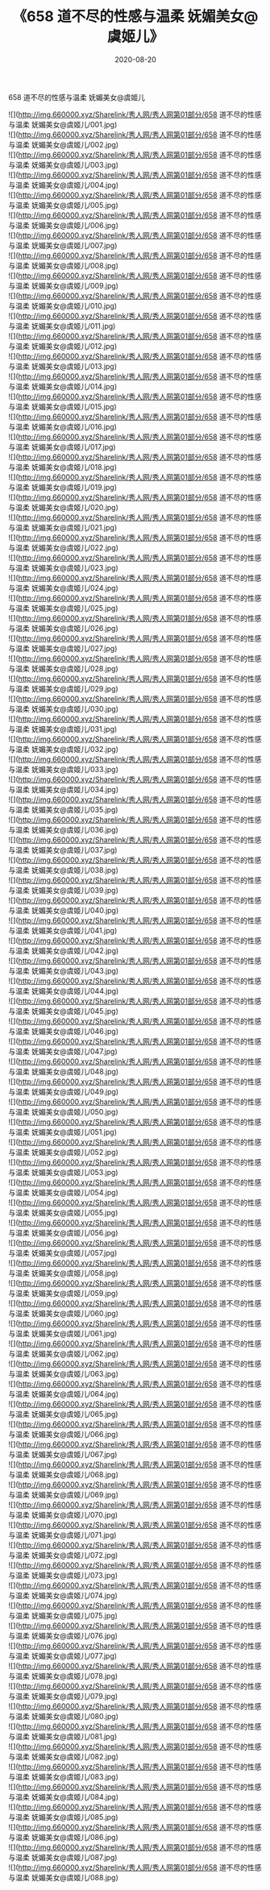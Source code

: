 ﻿---
layout: post
title:  《658 道不尽的性感与温柔 妩媚美女@虞姬儿》
date:   2020-08-20
img: http://img.660000.xyz/Sharelink/秀人网/秀人网第01部分/658 道不尽的性感与温柔 妩媚美女@虞姬儿/000.jpg
categories: [美女, 清纯, 唯美]
---

658 道不尽的性感与温柔 妩媚美女@虞姬儿

  ![](http://img.660000.xyz/Sharelink/秀人网/秀人网第01部分/658 道不尽的性感与温柔 妩媚美女@虞姬儿/001.jpg) <br> ![](http://img.660000.xyz/Sharelink/秀人网/秀人网第01部分/658 道不尽的性感与温柔 妩媚美女@虞姬儿/002.jpg) <br> ![](http://img.660000.xyz/Sharelink/秀人网/秀人网第01部分/658 道不尽的性感与温柔 妩媚美女@虞姬儿/003.jpg) <br> ![](http://img.660000.xyz/Sharelink/秀人网/秀人网第01部分/658 道不尽的性感与温柔 妩媚美女@虞姬儿/004.jpg) <br> ![](http://img.660000.xyz/Sharelink/秀人网/秀人网第01部分/658 道不尽的性感与温柔 妩媚美女@虞姬儿/005.jpg) <br> ![](http://img.660000.xyz/Sharelink/秀人网/秀人网第01部分/658 道不尽的性感与温柔 妩媚美女@虞姬儿/006.jpg) <br> ![](http://img.660000.xyz/Sharelink/秀人网/秀人网第01部分/658 道不尽的性感与温柔 妩媚美女@虞姬儿/007.jpg) <br> ![](http://img.660000.xyz/Sharelink/秀人网/秀人网第01部分/658 道不尽的性感与温柔 妩媚美女@虞姬儿/008.jpg) <br> ![](http://img.660000.xyz/Sharelink/秀人网/秀人网第01部分/658 道不尽的性感与温柔 妩媚美女@虞姬儿/009.jpg) <br> ![](http://img.660000.xyz/Sharelink/秀人网/秀人网第01部分/658 道不尽的性感与温柔 妩媚美女@虞姬儿/010.jpg) <br> ![](http://img.660000.xyz/Sharelink/秀人网/秀人网第01部分/658 道不尽的性感与温柔 妩媚美女@虞姬儿/011.jpg) <br> ![](http://img.660000.xyz/Sharelink/秀人网/秀人网第01部分/658 道不尽的性感与温柔 妩媚美女@虞姬儿/012.jpg) <br> ![](http://img.660000.xyz/Sharelink/秀人网/秀人网第01部分/658 道不尽的性感与温柔 妩媚美女@虞姬儿/013.jpg) <br> ![](http://img.660000.xyz/Sharelink/秀人网/秀人网第01部分/658 道不尽的性感与温柔 妩媚美女@虞姬儿/014.jpg) <br> ![](http://img.660000.xyz/Sharelink/秀人网/秀人网第01部分/658 道不尽的性感与温柔 妩媚美女@虞姬儿/015.jpg) <br> ![](http://img.660000.xyz/Sharelink/秀人网/秀人网第01部分/658 道不尽的性感与温柔 妩媚美女@虞姬儿/016.jpg) <br> ![](http://img.660000.xyz/Sharelink/秀人网/秀人网第01部分/658 道不尽的性感与温柔 妩媚美女@虞姬儿/017.jpg) <br> ![](http://img.660000.xyz/Sharelink/秀人网/秀人网第01部分/658 道不尽的性感与温柔 妩媚美女@虞姬儿/018.jpg) <br> ![](http://img.660000.xyz/Sharelink/秀人网/秀人网第01部分/658 道不尽的性感与温柔 妩媚美女@虞姬儿/019.jpg) <br> ![](http://img.660000.xyz/Sharelink/秀人网/秀人网第01部分/658 道不尽的性感与温柔 妩媚美女@虞姬儿/020.jpg) <br> ![](http://img.660000.xyz/Sharelink/秀人网/秀人网第01部分/658 道不尽的性感与温柔 妩媚美女@虞姬儿/021.jpg) <br> ![](http://img.660000.xyz/Sharelink/秀人网/秀人网第01部分/658 道不尽的性感与温柔 妩媚美女@虞姬儿/022.jpg) <br> ![](http://img.660000.xyz/Sharelink/秀人网/秀人网第01部分/658 道不尽的性感与温柔 妩媚美女@虞姬儿/023.jpg) <br> ![](http://img.660000.xyz/Sharelink/秀人网/秀人网第01部分/658 道不尽的性感与温柔 妩媚美女@虞姬儿/024.jpg) <br> ![](http://img.660000.xyz/Sharelink/秀人网/秀人网第01部分/658 道不尽的性感与温柔 妩媚美女@虞姬儿/025.jpg) <br> ![](http://img.660000.xyz/Sharelink/秀人网/秀人网第01部分/658 道不尽的性感与温柔 妩媚美女@虞姬儿/026.jpg) <br> ![](http://img.660000.xyz/Sharelink/秀人网/秀人网第01部分/658 道不尽的性感与温柔 妩媚美女@虞姬儿/027.jpg) <br> ![](http://img.660000.xyz/Sharelink/秀人网/秀人网第01部分/658 道不尽的性感与温柔 妩媚美女@虞姬儿/028.jpg) <br> ![](http://img.660000.xyz/Sharelink/秀人网/秀人网第01部分/658 道不尽的性感与温柔 妩媚美女@虞姬儿/029.jpg) <br> ![](http://img.660000.xyz/Sharelink/秀人网/秀人网第01部分/658 道不尽的性感与温柔 妩媚美女@虞姬儿/030.jpg) <br> ![](http://img.660000.xyz/Sharelink/秀人网/秀人网第01部分/658 道不尽的性感与温柔 妩媚美女@虞姬儿/031.jpg) <br> ![](http://img.660000.xyz/Sharelink/秀人网/秀人网第01部分/658 道不尽的性感与温柔 妩媚美女@虞姬儿/032.jpg) <br> ![](http://img.660000.xyz/Sharelink/秀人网/秀人网第01部分/658 道不尽的性感与温柔 妩媚美女@虞姬儿/033.jpg) <br> ![](http://img.660000.xyz/Sharelink/秀人网/秀人网第01部分/658 道不尽的性感与温柔 妩媚美女@虞姬儿/034.jpg) <br> ![](http://img.660000.xyz/Sharelink/秀人网/秀人网第01部分/658 道不尽的性感与温柔 妩媚美女@虞姬儿/035.jpg) <br> ![](http://img.660000.xyz/Sharelink/秀人网/秀人网第01部分/658 道不尽的性感与温柔 妩媚美女@虞姬儿/036.jpg) <br> ![](http://img.660000.xyz/Sharelink/秀人网/秀人网第01部分/658 道不尽的性感与温柔 妩媚美女@虞姬儿/037.jpg) <br> ![](http://img.660000.xyz/Sharelink/秀人网/秀人网第01部分/658 道不尽的性感与温柔 妩媚美女@虞姬儿/038.jpg) <br> ![](http://img.660000.xyz/Sharelink/秀人网/秀人网第01部分/658 道不尽的性感与温柔 妩媚美女@虞姬儿/039.jpg) <br> ![](http://img.660000.xyz/Sharelink/秀人网/秀人网第01部分/658 道不尽的性感与温柔 妩媚美女@虞姬儿/040.jpg) <br> ![](http://img.660000.xyz/Sharelink/秀人网/秀人网第01部分/658 道不尽的性感与温柔 妩媚美女@虞姬儿/041.jpg) <br> ![](http://img.660000.xyz/Sharelink/秀人网/秀人网第01部分/658 道不尽的性感与温柔 妩媚美女@虞姬儿/042.jpg) <br> ![](http://img.660000.xyz/Sharelink/秀人网/秀人网第01部分/658 道不尽的性感与温柔 妩媚美女@虞姬儿/043.jpg) <br> ![](http://img.660000.xyz/Sharelink/秀人网/秀人网第01部分/658 道不尽的性感与温柔 妩媚美女@虞姬儿/044.jpg) <br> ![](http://img.660000.xyz/Sharelink/秀人网/秀人网第01部分/658 道不尽的性感与温柔 妩媚美女@虞姬儿/045.jpg) <br> ![](http://img.660000.xyz/Sharelink/秀人网/秀人网第01部分/658 道不尽的性感与温柔 妩媚美女@虞姬儿/046.jpg) <br> ![](http://img.660000.xyz/Sharelink/秀人网/秀人网第01部分/658 道不尽的性感与温柔 妩媚美女@虞姬儿/047.jpg) <br> ![](http://img.660000.xyz/Sharelink/秀人网/秀人网第01部分/658 道不尽的性感与温柔 妩媚美女@虞姬儿/048.jpg) <br> ![](http://img.660000.xyz/Sharelink/秀人网/秀人网第01部分/658 道不尽的性感与温柔 妩媚美女@虞姬儿/049.jpg) <br> ![](http://img.660000.xyz/Sharelink/秀人网/秀人网第01部分/658 道不尽的性感与温柔 妩媚美女@虞姬儿/050.jpg) <br> ![](http://img.660000.xyz/Sharelink/秀人网/秀人网第01部分/658 道不尽的性感与温柔 妩媚美女@虞姬儿/051.jpg) <br> ![](http://img.660000.xyz/Sharelink/秀人网/秀人网第01部分/658 道不尽的性感与温柔 妩媚美女@虞姬儿/052.jpg) <br> ![](http://img.660000.xyz/Sharelink/秀人网/秀人网第01部分/658 道不尽的性感与温柔 妩媚美女@虞姬儿/053.jpg) <br> ![](http://img.660000.xyz/Sharelink/秀人网/秀人网第01部分/658 道不尽的性感与温柔 妩媚美女@虞姬儿/054.jpg) <br> ![](http://img.660000.xyz/Sharelink/秀人网/秀人网第01部分/658 道不尽的性感与温柔 妩媚美女@虞姬儿/055.jpg) <br> ![](http://img.660000.xyz/Sharelink/秀人网/秀人网第01部分/658 道不尽的性感与温柔 妩媚美女@虞姬儿/056.jpg) <br> ![](http://img.660000.xyz/Sharelink/秀人网/秀人网第01部分/658 道不尽的性感与温柔 妩媚美女@虞姬儿/057.jpg) <br> ![](http://img.660000.xyz/Sharelink/秀人网/秀人网第01部分/658 道不尽的性感与温柔 妩媚美女@虞姬儿/058.jpg) <br> ![](http://img.660000.xyz/Sharelink/秀人网/秀人网第01部分/658 道不尽的性感与温柔 妩媚美女@虞姬儿/059.jpg) <br> ![](http://img.660000.xyz/Sharelink/秀人网/秀人网第01部分/658 道不尽的性感与温柔 妩媚美女@虞姬儿/060.jpg) <br> ![](http://img.660000.xyz/Sharelink/秀人网/秀人网第01部分/658 道不尽的性感与温柔 妩媚美女@虞姬儿/061.jpg) <br> ![](http://img.660000.xyz/Sharelink/秀人网/秀人网第01部分/658 道不尽的性感与温柔 妩媚美女@虞姬儿/062.jpg) <br> ![](http://img.660000.xyz/Sharelink/秀人网/秀人网第01部分/658 道不尽的性感与温柔 妩媚美女@虞姬儿/063.jpg) <br> ![](http://img.660000.xyz/Sharelink/秀人网/秀人网第01部分/658 道不尽的性感与温柔 妩媚美女@虞姬儿/064.jpg) <br> ![](http://img.660000.xyz/Sharelink/秀人网/秀人网第01部分/658 道不尽的性感与温柔 妩媚美女@虞姬儿/065.jpg) <br> ![](http://img.660000.xyz/Sharelink/秀人网/秀人网第01部分/658 道不尽的性感与温柔 妩媚美女@虞姬儿/066.jpg) <br> ![](http://img.660000.xyz/Sharelink/秀人网/秀人网第01部分/658 道不尽的性感与温柔 妩媚美女@虞姬儿/067.jpg) <br> ![](http://img.660000.xyz/Sharelink/秀人网/秀人网第01部分/658 道不尽的性感与温柔 妩媚美女@虞姬儿/068.jpg) <br> ![](http://img.660000.xyz/Sharelink/秀人网/秀人网第01部分/658 道不尽的性感与温柔 妩媚美女@虞姬儿/069.jpg) <br> ![](http://img.660000.xyz/Sharelink/秀人网/秀人网第01部分/658 道不尽的性感与温柔 妩媚美女@虞姬儿/070.jpg) <br> ![](http://img.660000.xyz/Sharelink/秀人网/秀人网第01部分/658 道不尽的性感与温柔 妩媚美女@虞姬儿/071.jpg) <br> ![](http://img.660000.xyz/Sharelink/秀人网/秀人网第01部分/658 道不尽的性感与温柔 妩媚美女@虞姬儿/072.jpg) <br> ![](http://img.660000.xyz/Sharelink/秀人网/秀人网第01部分/658 道不尽的性感与温柔 妩媚美女@虞姬儿/073.jpg) <br> ![](http://img.660000.xyz/Sharelink/秀人网/秀人网第01部分/658 道不尽的性感与温柔 妩媚美女@虞姬儿/074.jpg) <br> ![](http://img.660000.xyz/Sharelink/秀人网/秀人网第01部分/658 道不尽的性感与温柔 妩媚美女@虞姬儿/075.jpg) <br> ![](http://img.660000.xyz/Sharelink/秀人网/秀人网第01部分/658 道不尽的性感与温柔 妩媚美女@虞姬儿/076.jpg) <br> ![](http://img.660000.xyz/Sharelink/秀人网/秀人网第01部分/658 道不尽的性感与温柔 妩媚美女@虞姬儿/077.jpg) <br> ![](http://img.660000.xyz/Sharelink/秀人网/秀人网第01部分/658 道不尽的性感与温柔 妩媚美女@虞姬儿/078.jpg) <br> ![](http://img.660000.xyz/Sharelink/秀人网/秀人网第01部分/658 道不尽的性感与温柔 妩媚美女@虞姬儿/079.jpg) <br> ![](http://img.660000.xyz/Sharelink/秀人网/秀人网第01部分/658 道不尽的性感与温柔 妩媚美女@虞姬儿/080.jpg) <br> ![](http://img.660000.xyz/Sharelink/秀人网/秀人网第01部分/658 道不尽的性感与温柔 妩媚美女@虞姬儿/081.jpg) <br> ![](http://img.660000.xyz/Sharelink/秀人网/秀人网第01部分/658 道不尽的性感与温柔 妩媚美女@虞姬儿/082.jpg) <br> ![](http://img.660000.xyz/Sharelink/秀人网/秀人网第01部分/658 道不尽的性感与温柔 妩媚美女@虞姬儿/083.jpg) <br> ![](http://img.660000.xyz/Sharelink/秀人网/秀人网第01部分/658 道不尽的性感与温柔 妩媚美女@虞姬儿/084.jpg) <br> ![](http://img.660000.xyz/Sharelink/秀人网/秀人网第01部分/658 道不尽的性感与温柔 妩媚美女@虞姬儿/085.jpg) <br> ![](http://img.660000.xyz/Sharelink/秀人网/秀人网第01部分/658 道不尽的性感与温柔 妩媚美女@虞姬儿/086.jpg) <br> ![](http://img.660000.xyz/Sharelink/秀人网/秀人网第01部分/658 道不尽的性感与温柔 妩媚美女@虞姬儿/087.jpg) <br> ![](http://img.660000.xyz/Sharelink/秀人网/秀人网第01部分/658 道不尽的性感与温柔 妩媚美女@虞姬儿/088.jpg) <br>